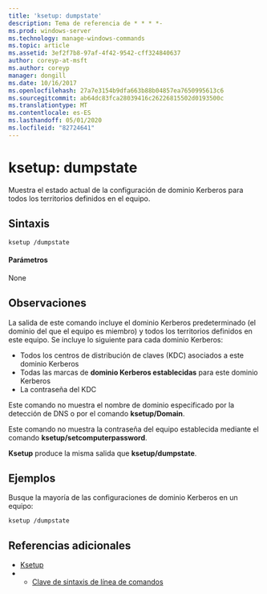 ```yaml
---
title: 'ksetup: dumpstate'
description: Tema de referencia de * * * *-
ms.prod: windows-server
ms.technology: manage-windows-commands
ms.topic: article
ms.assetid: 3ef2f7b8-97af-4f42-9542-cff324840637
author: coreyp-at-msft
ms.author: coreyp
manager: dongill
ms.date: 10/16/2017
ms.openlocfilehash: 27a7e3154b9dfa663b88b04857ea7650995613c6
ms.sourcegitcommit: ab64dc83fca28039416c26226815502d0193500c
ms.translationtype: MT
ms.contentlocale: es-ES
ms.lasthandoff: 05/01/2020
ms.locfileid: "82724641"
---
```

# <a name="ksetupdumpstate"></a>ksetup: dumpstate



Muestra el estado actual de la configuración de dominio Kerberos para todos los territorios definidos en el equipo.

## <a name="syntax"></a>Sintaxis

```
ksetup /dumpstate
```

#### <a name="parameters"></a>Parámetros

None

## <a name="remarks"></a>Observaciones

La salida de este comando incluye el dominio Kerberos predeterminado (el dominio del que el equipo es miembro) y todos los territorios definidos en este equipo. Se incluye lo siguiente para cada dominio Kerberos:
-   Todos los centros de distribución de claves (KDC) asociados a este dominio Kerberos
-   Todas las marcas de **dominio Kerberos establecidas** para este dominio Kerberos
-   La contraseña del KDC

Este comando no muestra el nombre de dominio especificado por la detección de DNS o por el comando **ksetup/Domain**.

Este comando no muestra la contraseña del equipo establecida mediante el comando **ksetup/setcomputerpassword**.

**Ksetup** produce la misma salida que **ksetup/dumpstate**.

## <a name="examples"></a>Ejemplos

Busque la mayoría de las configuraciones de dominio Kerberos en un equipo:
```
ksetup /dumpstate
```

## <a name="additional-references"></a>Referencias adicionales

-   [Ksetup](ksetup.md)
-   - [Clave de sintaxis de línea de comandos](command-line-syntax-key.md)